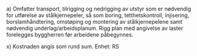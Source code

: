 a) Omfatter transport, tilrigging og nedrigging av utstyr som er nødvendig for utførelse av stålkjernepeler, så som boring, tetthetskontroll, injisering, borslamhåndtering, omstøping og montering av stålkjernepelene samt nødvendig underlag/arbeidsplanum. Rigg plan med angivelse av laster forelegges byggherren før arbeidene påbegynnes.

x) Kostnaden angis som rund sum. Enhet: RS

